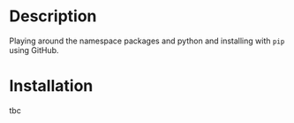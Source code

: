 # Description
Playing around the namespace packages and python and installing with `pip` using GitHub.

# Installation
tbc